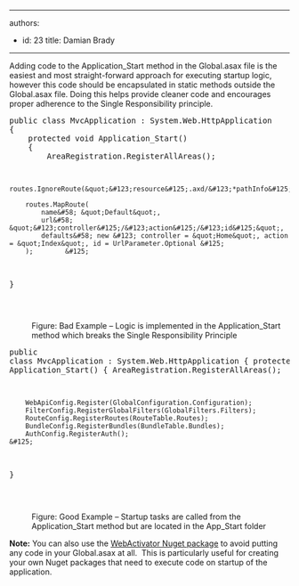 

---
authors:
  - id: 23
    title: Damian Brady
---




<span class='intro'> <p>Adding code to the Application_Start method in the Global.asax file is the easiest and most straight-forward approach for executing startup logic, however this code should be encapsulated in static methods outside the Global.asax file.  Doing this helps provide cleaner code and encourages proper adherence to the Single Responsibility principle.</p> </span>

<dl class="badImage"><dt><div class="greyBox"><pre>public class MvcApplication &#58; System.Web.HttpApplication
&#123;
    protected void Application_Start()
    &#123;
        AreaRegistration.RegisterAllAreas();

        routes.IgnoreRoute(&quot;&#123;resource&#125;.axd/&#123;*pathInfo&#125;&quot;);

        routes.MapRoute(
            name&#58; &quot;Default&quot;,
            url&#58; &quot;&#123;controller&#125;/&#123;action&#125;/&#123;id&#125;&quot;,
            defaults&#58; new &#123; controller = &quot;Home&quot;, action = &quot;Index&quot;, id = UrlParameter.Optional &#125;
        );        &#125;
&#125;

</pre></div></dt><dd>Figure&#58; Bad Example – Logic is implemented in the Application_Start method which breaks the Single Responsibility Principle</dd></dl><dl class="goodImage"><dt><div class="greyBox"><pre>public class MvcApplication &#58; System.Web.HttpApplication
&#123;
    protected void Application_Start()
    &#123;
        AreaRegistration.RegisterAllAreas();

        WebApiConfig.Register(GlobalConfiguration.Configuration);
        FilterConfig.RegisterGlobalFilters(GlobalFilters.Filters);
        RouteConfig.RegisterRoutes(RouteTable.Routes);
        BundleConfig.RegisterBundles(BundleTable.Bundles);
        AuthConfig.RegisterAuth();
    &#125;
&#125;
</pre></div><br>
      <img src="/PublishingImages/startup-task.jpg" alt="" />
   </dt><dd>Figure&#58; Good Example – Startup tasks are called from the Application_Start method but are located in the App_Start folder</dd></dl><p>
   <strong>Note&#58;</strong> You can also use the 
   <a href="http&#58;//nuget.org/packages/WebActivator/">WebActivator Nuget package</a> to avoid putting any code in your Global.asax at all.&#160; This is particularly useful for creating your own Nuget packages that need to execute code on startup of the application.</p>


